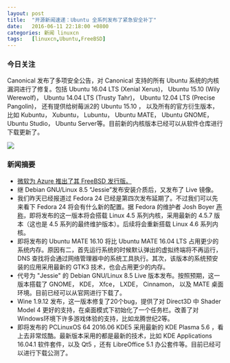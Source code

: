 ```yaml
---
layout: post
title:	"开源新闻速递：Ubuntu 全系列发布了紧急安全补丁"
date:	2016-06-11 22:18:00 +0800 
categories:	新闻 linuxcn 
tags:	[linuxcn,Ubuntu,FreeBSD]
---
```



### 今日关注


Canonical 发布了多项安全公告，对 Canonical 支持的所有 Ubuntu 系统的内核漏洞进行了修复。包括 Ubuntu 16.04 LTS (Xenial Xerus)， Ubuntu 15.10 (Wily Werewolf)， Ubuntu 14.04 LTS (Trusty Tahr)， Ubuntu 12.04 LTS (Precise Pangolin)， 还有提供给树莓派2的 Ubuntu 15.10 ， 以及所有的官方衍生版本，比如 Kubuntu， Xubuntu， Lubuntu， Ubuntu MATE， Ubuntu GNOME， Ubuntu Studio， Ubuntu Server等。目前新的内核版本已经可以从软件仓库进行下载更新了。


![](/Asserts/Images//attachment/album/201606/11/221811gamvflra6qmj9hma.jpg)


### 新闻摘要


* [微软为 Azure 推出了其 FreeBSD 发行版。](/article-7451-1.html)
* 继 Debian GNU/Linux 8.5 “Jessie”发布安装介质后，又发布了 Live 镜像。
* 我们昨天已经报道过 Fedora 24 已经是第四次发布延期了。不过我们可以先来看下 Fedora 24 将会有什么新的配置。据 Fedora 的维护者 Josh Boyer [声称](https://lists.fedoraproject.org/archives/list/devel@lists.fedoraproject.org/thread/3ZB7EOQ4FPBKKMFZNOKT5OA4N24EUAS4/)，即将发布的这一版本将会搭载 Linux 4.5 系列内核，采用最新的 4.5.7 版本（这也是 4.5 系列的最终维护版本）。后续将会重新搭载 Linux 4.6 系列内核。
* 即将发布的 Ubuntu MATE 16.10 将比 Ubuntu MATE 16.04 LTS 占用更少的系统内存。原因有二，首先运行系统的时候默认弹出的虚拟终端将不再运行，DNS 查找将会通过网络管理器中的系统工具执行。其次，该版本的系统预安装的应用采用最新的 GTK3 技术，也会占用更少的内存。
* 代号为 "Jessie" 的 Debian GNU/Linux 8.5 Live 版本发布。按照预期，这一版本搭载了 GNOME， KDE， Xfce， LXDE， Cinnamon， 以及 MATE 桌面环境。目前已经可以从官网进行下载了。
* Wine 1.9.12 发布，这一版本修复了20个bug，提供了对 Direct3D 中 Shader Model 4 更好的支持，在桌面模式下初始化了一个任务栏。改善了对Windows环境下许多游戏体验的支持，比如龙腾世纪2等。
* 即将发布的 PCLinuxOS 64 2016.06 KDE5 采用最新的 KDE Plasma 5.6 ，看上去非常炫酷。最新版本采用的都是最新的技术，比如 KDE Applications 16.04.1 软件套件，以及 Qt5 ，还有 LibreOffice 5.1 办公套件等。目前已经可以进行下载公测了。
